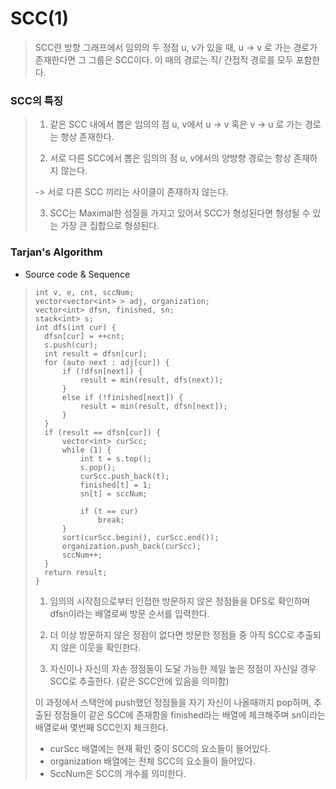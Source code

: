 # SCC(1)

> SCC란 방향 그래프에서 임의의 두 정점 u, v가 있을 때, u -> v 로 가는 경로가 존재한다면 그 그룹은 SCC이다. 이 때의 경로는 직/ 간접적 경로를 모두 포함한다.



### SCC의 특징

>1.  같은 SCC 내에서 뽑은 임의의 점 u, v에서 u -> v 혹은 v -> u 로 가는 경로는 항상 존재한다.
>
>2.  서로 다른 SCC에서 뽑은 임의의 점 u, v에서의 양방향 경로는 항상 존재하지 않는다. 
>
>   -> 서로 다른 SCC 끼리는 사이클이 존재하지 않는다.
>
>3.  SCC는 Maximal한 성질을 가지고 있어서 SCC가 형성된다면 형성될 수 있는 가장 큰 집합으로 형성된다.


### Tarjan's Algorithm
 * Source code & Sequence

>```
>int v, e, cnt, sccNum;
>vector<vector<int> > adj, organization;
>vector<int> dfsn, finished, sn;
>stack<int> s;
>int dfs(int cur) {
>	dfsn[cur] = ++cnt;
>	s.push(cur);
>	int result = dfsn[cur];
>	for (auto next : adj[cur]) {
>		if (!dfsn[next]) {
>			result = min(result, dfs(next));
>		}
>		else if (!finished[next]) {
>			result = min(result, dfsn[next]);
>		}
>	}
>	if (result == dfsn[cur]) {
>		vector<int> curScc;
>		while (1) {
>			int t = s.top();
>			s.pop();
>			curScc.push_back(t);
>			finished[t] = 1;
>			sn[t] = sccNum;
>
>			if (t == cur)
>				break;
>		}
>		sort(curScc.begin(), curScc.end());
>		organization.push_back(curScc);
>		sccNum++;
>	}
>	return result;
>}
>```
>
>1. 임의의 시작점으로부터 인접한 방문하지 않은 정점들을 DFS로 확인하며 dfsn이라는 배열로써 방문 순서를 입력한다.
>
>2. 더 이상 방문하지 않은 정점이 없다면 방문한 정점들 중 아직 SCC로 추출되지 않은 이웃을 확인한다.
>
>3. 자신이나 자신의 자손 정점들이 도달 가능한 제일 높은 정점이 자신일 경우 SCC로 추출한다. (같은 SCC안에 있음을 의미함) 
>
>   이 과정에서 스택안에 push했던 정점들을 자기 자신이 나올때까지 pop하며, 추출된 정점들이 같은 SCC에 존재함을 finished라는 배열에 체크해주며 sn이라는 배열로써 몇번째 SCC인지 체크한다.
>
>* curScc 배열에는 현재 확인 중이 SCC의 요소들이 들어있다.
>* organization 배열에는 전체 SCC의 요소들이 들어있다.
>* SccNum은 SCC의 개수를 의미한다.



